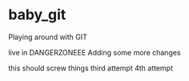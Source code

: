 
# baby_git
Playing around with GIT

live in DANGERZONEEE
Adding some more changes

this should screw things
third attempt
4th attempt




